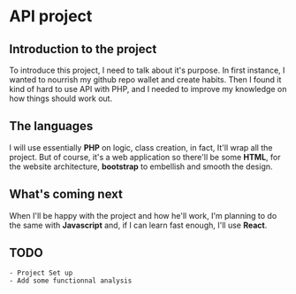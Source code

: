 # API project

## Introduction to the project

To introduce this project, I need to talk about it's purpose.
In first instance, I wanted to nourrish my github repo wallet and create habits.
Then I found it kind of hard to use API with PHP, and I needed to improve
my knowledge on how things should work out.

## The languages

I will use essentially **PHP** on logic, class creation, in fact, It'll wrap all the project.
But of course, it's a web application so there'll be some **HTML**, for the website
architecture, **bootstrap** to embellish and smooth the design.

## What's coming next

When I'll be happy with the project and how he'll work, I'm planning to do the same with **Javascript** and, if I can learn fast enough, I'll use **React**.

## TODO

    - Project Set up
    - Add some functionnal analysis
